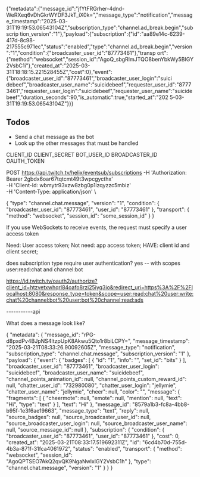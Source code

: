 {"metadata":{"message_id":"jfYtFRGrher-4dnd-WeRXeq6vDhGkrWYDF3JkT_iX0k=","message_type":"notification","message_timestamp":"2025-03-31T19:19:53.06543104Z","subscription_type":"channel.ad_break.begin","subscrip tion_version":"1"},"payload":{"subscription":{"id":"aa89e14c-6239-417d-8c98-217555c971ec","status":"enabled","type":"channel.ad_break.begin","version":"1","condition":{"broadcaster_user_id":"87773461"},"transp ort":{"method":"websocket","session_id":"AgoQ_sbgRImJTQO8benYbkWy5BIGY2VsbC1i"},"created_at":"2025-03-31T18:18:15.221528455Z","cost":0},"event":{"broadcaster_user_id":"87773461","broadcaster_user_login":"suici debeef","broadcaster_user_name":"suicidebeef","requester_user_id":"87773461","requester_user_login":"suicidebeef","requester_user_name":"suicidebeef","duration_seconds":90,"is_automatic":true,"started_at":"202 5-03-31T19:19:53.06543104Z"}}}



## Todos
* Send a chat message as the bot
* Look up the other messages that must be handled



CLIENT_ID
CLIENT_SECRET
BOT_USER_ID
BROADCASTER_ID
OAUTH_TOKEN

POST https://api.twitch.tv/helix/eventsub/subscriptions
-H 'Authorization: Bearer 2gbdx6oar67tqtcmt49t3wpcgycthx' \
-H 'Client-Id: wbmytr93xzw8zbg0p1izqyzzc5mbiz' \
-H 'Content-Type: application/json' \

{
    "type": "channel.chat.message",
    "version": "1",
    "condition": {
        "broadcaster_user_id": "87773461",
        "user_id": "87773461"
    },
    "transport": {
        "method": "websocket",
        "session_id": "some_session_id"
    }
}

If you use WebSockets to receive events, the request must specify a user access token

Need: User access token;
Not need: app access token;
HAVE: client id and client secret;

does subscription type require user authentication?
yes -- with scopes user:read:chat and channel:bot

https://id.twitch.tv/oauth2/authorize?client_id=htzvetxwhqrl84oafo8rzi25iyq3io&redirect_uri=https%3A%2F%2Flocalhost:8080&response_type=token&scope=user:read:chat%20user:write:chat%20channel:bot%20user:bot%20channel:read:ads

-----------api

What does a message look like?

{
    "metadata": {
        "message_id": "rPG-d8pxdPv4BJpNS4ltzpUpK8Akwu5Qto1r8biLCPY=",
        "message_timestamp": "2025-03-21T08:33:26.90092605Z",
        "message_type": "notification",
        "subscription_type": "channel.chat.message",
        "subscription_version": "1"
    },
    "payload": {
        "event": {
            "badges": [
                {
                    "id": "1",
                    "info": "",
                    "set_id": "bits"
                }
            ],
            "broadcaster_user_id": "87773461",
            "broadcaster_user_login": "suicidebeef",
            "broadcaster_user_name": "suicidebeef",
            "channel_points_animation_id": null,
            "channel_points_custom_reward_id": null,
            "chatter_user_id": "732980080",
            "chatter_user_login": "jellymie",
            "chatter_user_name": "jellymie",
            "cheer": null,
            "color": "",
            "message": {
                "fragments": [
                    {
                        "cheermote": null,
                        "emote": null,
                        "mention": null,
                        "text": "Hi",
                        "type": "text"
                    }
                ],
                "text": "Hi"
            },
            "message_id": "8579a1b3-fc8a-4bb8-b95f-1e3f6ae19663",
            "message_type": "text",
            "reply": null,
            "source_badges": null,
            "source_broadcaster_user_id": null,
            "source_broadcaster_user_login": null,
            "source_broadcaster_user_name": null,
            "source_message_id": null
        },
        "subscription": {
            "condition": {
                "broadcaster_user_id": "87773461",
                "user_id": "87773461"
            },
            "cost": 0,
            "created_at": "2025-03-21T08:33:17.519692311Z",
            "id": "6cd4b70d-755d-4b3a-871f-31fca4061972",
            "status": "enabled",
            "transport": {
                "method": "websocket",
                "session_id": "AgoQPTSEO7AkQ2qvQK9NgaNwlxIGY2VsbC1h"
            },
            "type": "channel.chat.message",
            "version": "1"
        }
    }
}
